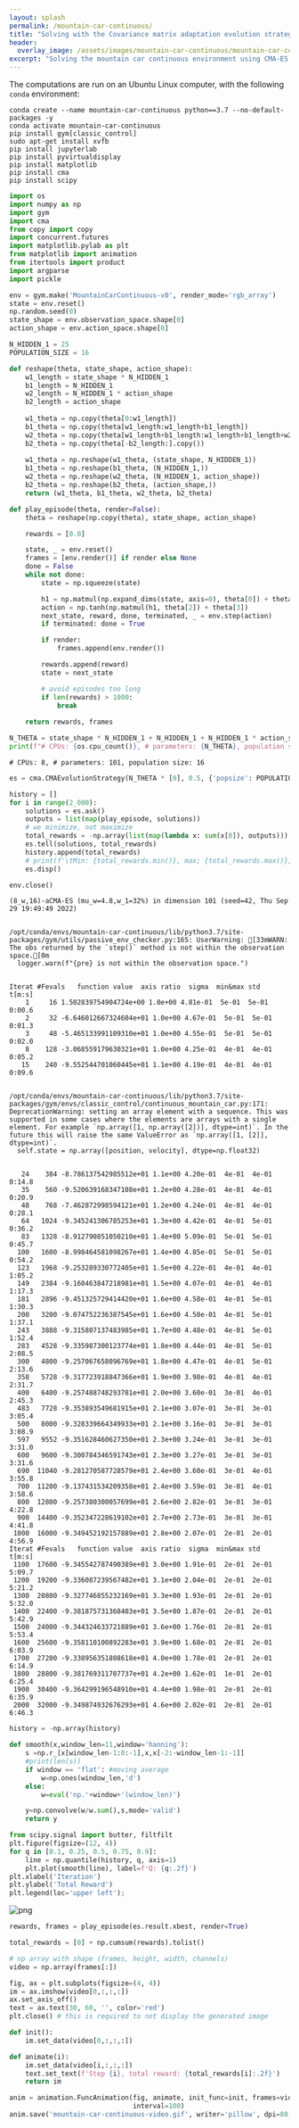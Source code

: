 ```yaml
---
layout: splash
permalink: /mountain-car-continuous/
title: "Solving with the Covariance matrix adaptation evolution strategyMethod "
header:
  overlay_image: /assets/images/mountain-car-continuous/mountain-car-continuous-splash.jpeg
excerpt: "Solving the mountain car continuous environment using CMA-ES."
---
```


The computations are run on an Ubuntu Linux computer, with the following `conda` environment:

```
conda create --name mountain-car-continuous python==3.7 --no-default-packages -y
conda activate mountain-car-continuous
pip install gym[classic_control]
sudo apt-get install xvfb
pip install jupyterlab
pip install pyvirtualdisplay
pip install matplotlib
pip install cma
pip install scipy
```


```python
import os
import numpy as np
import gym
import cma
from copy import copy
import concurrent.futures
import matplotlib.pylab as plt
from matplotlib import animation
from itertools import product
import argparse
import pickle
```


```python
env = gym.make('MountainCarContinuous-v0', render_mode='rgb_array')
state = env.reset()
np.random.seed(0)
state_shape = env.observation_space.shape[0]
action_shape = env.action_space.shape[0]
```


```python
N_HIDDEN_1 = 25
POPULATION_SIZE = 16
```


```python
def reshape(theta, state_shape, action_shape):
    w1_length = state_shape * N_HIDDEN_1
    b1_length = N_HIDDEN_1
    w2_length = N_HIDDEN_1 * action_shape
    b2_length = action_shape
    
    w1_theta = np.copy(theta[0:w1_length])
    b1_theta = np.copy(theta[w1_length:w1_length+b1_length])
    w2_theta = np.copy(theta[w1_length+b1_length:w1_length+b1_length+w2_length])
    b2_theta = np.copy(theta[-b2_length:].copy())
    
    w1_theta = np.reshape(w1_theta, (state_shape, N_HIDDEN_1))
    b1_theta = np.reshape(b1_theta, (N_HIDDEN_1,))
    w2_theta = np.reshape(w2_theta, (N_HIDDEN_1, action_shape))
    b2_theta = np.reshape(b2_theta, (action_shape,))
    return (w1_theta, b1_theta, w2_theta, b2_theta)
```


```python
def play_episode(theta, render=False):
    theta = reshape(np.copy(theta), state_shape, action_shape)

    rewards = [0.0]

    state, _ = env.reset()
    frames = [env.render()] if render else None
    done = False
    while not done:
        state = np.squeeze(state)

        h1 = np.matmul(np.expand_dims(state, axis=0), theta[0]) + theta[1]
        action = np.tanh(np.matmul(h1, theta[2]) + theta[3])
        next_state, reward, done, terminated, _ = env.step(action)
        if terminated: done = True

        if render:
            frames.append(env.render())

        rewards.append(reward)
        state = next_state

        # avoid episodes too long
        if len(rewards) > 1000:
            break
    
    return rewards, frames
```


```python
N_THETA = state_shape * N_HIDDEN_1 + N_HIDDEN_1 + N_HIDDEN_1 * action_shape + action_shape
print(f"# CPUs: {os.cpu_count()}, # parameters: {N_THETA}, population size: {POPULATION_SIZE}")
```

    # CPUs: 8, # parameters: 101, population size: 16
    


```python
es = cma.CMAEvolutionStrategy(N_THETA * [0], 0.5, {'popsize': POPULATION_SIZE, 'seed': 42})

history = []
for i in range(2_000):
    solutions = es.ask()
    outputs = list(map(play_episode, solutions))
    # we minimize, not maximize
    total_rewards = -np.array(list(map(lambda x: sum(x[0]), outputs)))
    es.tell(solutions, total_rewards)
    history.append(total_rewards)
    # print(f'\tMin: {total_rewards.min()}, max; {total_rewards.max()}, mean: {total_rewards.mean()}')
    es.disp()

env.close()
```

    (8_w,16)-aCMA-ES (mu_w=4.8,w_1=32%) in dimension 101 (seed=42, Thu Sep 29 19:49:49 2022)
    

    /opt/conda/envs/mountain-car-continuous/lib/python3.7/site-packages/gym/utils/passive_env_checker.py:165: UserWarning: [33mWARN: The obs returned by the `step()` method is not within the observation space.[0m
      logger.warn(f"{pre} is not within the observation space.")
    

    Iterat #Fevals   function value  axis ratio  sigma  min&max std  t[m:s]
        1     16 1.502839754904724e+00 1.0e+00 4.81e-01  5e-01  5e-01 0:00.6
        2     32 -6.646012667324604e+01 1.0e+00 4.67e-01  5e-01  5e-01 0:01.3
        3     48 -5.465133991109310e+01 1.0e+00 4.55e-01  5e-01  5e-01 0:02.0
        8    128 -3.068559179630321e+01 1.0e+00 4.25e-01  4e-01  4e-01 0:05.2
       15    240 -9.552544701060445e+01 1.1e+00 4.19e-01  4e-01  4e-01 0:09.6
    

    /opt/conda/envs/mountain-car-continuous/lib/python3.7/site-packages/gym/envs/classic_control/continuous_mountain_car.py:171: DeprecationWarning: setting an array element with a sequence. This was supported in some cases where the elements are arrays with a single element. For example `np.array([1, np.array([2])], dtype=int)`. In the future this will raise the same ValueError as `np.array([1, [2]], dtype=int)`.
      self.state = np.array([position, velocity], dtype=np.float32)
    

       24    384 -8.786137542985512e+01 1.1e+00 4.20e-01  4e-01  4e-01 0:14.8
       35    560 -9.520639168347108e+01 1.2e+00 4.28e-01  4e-01  4e-01 0:20.9
       48    768 -7.462872998594121e+01 1.2e+00 4.24e-01  4e-01  4e-01 0:28.1
       64   1024 -9.345241306785253e+01 1.3e+00 4.42e-01  4e-01  5e-01 0:36.2
       83   1328 -8.912790851050210e+01 1.4e+00 5.09e-01  5e-01  5e-01 0:45.7
      100   1600 -8.998464581098267e+01 1.4e+00 4.85e-01  5e-01  5e-01 0:54.2
      123   1968 -9.253289330772405e+01 1.5e+00 4.22e-01  4e-01  4e-01 1:05.2
      149   2384 -9.160463847218981e+01 1.5e+00 4.07e-01  4e-01  4e-01 1:17.3
      181   2896 -9.451325729414420e+01 1.6e+00 4.58e-01  4e-01  5e-01 1:30.3
      200   3200 -9.074752236387545e+01 1.6e+00 4.50e-01  4e-01  5e-01 1:37.1
      243   3888 -9.315807137483985e+01 1.7e+00 4.48e-01  4e-01  5e-01 1:52.4
      283   4528 -9.335987300123774e+01 1.8e+00 4.44e-01  4e-01  5e-01 2:08.5
      300   4800 -9.257067658096769e+01 1.8e+00 4.47e-01  4e-01  5e-01 2:13.6
      358   5728 -9.317723918847366e+01 1.9e+00 3.98e-01  4e-01  4e-01 2:31.7
      400   6400 -9.257488748293781e+01 2.0e+00 3.60e-01  3e-01  4e-01 2:45.3
      483   7728 -9.353893549681915e+01 2.1e+00 3.07e-01  3e-01  3e-01 3:05.4
      500   8000 -9.328339664349933e+01 2.1e+00 3.16e-01  3e-01  3e-01 3:08.9
      597   9552 -9.351628460627350e+01 2.3e+00 3.24e-01  3e-01  3e-01 3:31.0
      600   9600 -9.300784346591743e+01 2.3e+00 3.27e-01  3e-01  3e-01 3:31.6
      690  11040 -9.281270587728579e+01 2.4e+00 3.60e-01  3e-01  4e-01 3:55.8
      700  11200 -9.137431534209358e+01 2.4e+00 3.59e-01  3e-01  4e-01 3:58.6
      800  12800 -9.257380300057699e+01 2.6e+00 2.82e-01  3e-01  3e-01 4:22.8
      900  14400 -9.352347228619102e+01 2.7e+00 2.73e-01  3e-01  3e-01 4:41.8
     1000  16000 -9.349452192157889e+01 2.8e+00 2.07e-01  2e-01  2e-01 4:56.9
    Iterat #Fevals   function value  axis ratio  sigma  min&max std  t[m:s]
     1100  17600 -9.345542787490389e+01 3.0e+00 1.91e-01  2e-01  2e-01 5:09.7
     1200  19200 -9.336087239567482e+01 3.1e+00 2.04e-01  2e-01  2e-01 5:21.2
     1300  20800 -9.327746855232169e+01 3.3e+00 1.93e-01  2e-01  2e-01 5:32.0
     1400  22400 -9.381875731368403e+01 3.5e+00 1.87e-01  2e-01  2e-01 5:42.9
     1500  24000 -9.344324633721889e+01 3.6e+00 1.76e-01  2e-01  2e-01 5:53.4
     1600  25600 -9.358110100892283e+01 3.9e+00 1.68e-01  2e-01  2e-01 6:03.9
     1700  27200 -9.338956351808618e+01 4.0e+00 1.78e-01  2e-01  2e-01 6:14.9
     1800  28800 -9.381769311707737e+01 4.2e+00 1.62e-01  1e-01  2e-01 6:25.4
     1900  30400 -9.364299196548910e+01 4.4e+00 1.98e-01  2e-01  2e-01 6:35.9
     2000  32000 -9.349874932676293e+01 4.6e+00 2.02e-01  2e-01  2e-01 6:46.3
    


```python
history = -np.array(history)
```


```python
def smooth(x,window_len=11,window='hanning'):
    s =np.r_[x[window_len-1:0:-1],x,x[-2:-window_len-1:-1]]
    #print(len(s))
    if window == 'flat': #moving average
        w=np.ones(window_len,'d')
    else:
        w=eval('np.'+window+'(window_len)')

    y=np.convolve(w/w.sum(),s,mode='valid')
    return y
```


```python
from scipy.signal import butter, filtfilt
plt.figure(figsize=(12, 4))
for q in [0.1, 0.25, 0.5, 0.75, 0.9]:
    line = np.quantile(history, q, axis=1)
    plt.plot(smooth(line), label=f'Q: {q:.2f}')
plt.xlabel('Iteration')
plt.ylabel('Total Reward')
plt.legend(loc='upper left');
```


    
![png](/assets/images/mountain-car-continuous/mountain-car-continuous-1.png)
    



```python
rewards, frames = play_episode(es.result.xbest, render=True)
```


```python
total_rewards = [0] + np.cumsum(rewards).tolist()
```


```python
# np array with shape (frames, height, width, channels)
video = np.array(frames[:]) 

fig, ax = plt.subplots(figsize=(4, 4))
im = ax.imshow(video[0,:,:,:])
ax.set_axis_off()
text = ax.text(30, 60, '', color='red')
plt.close() # this is required to not display the generated image

def init():
    im.set_data(video[0,:,:,:])

def animate(i):
    im.set_data(video[i,:,:,:])
    text.set_text(f'Step {i}, total reward: {total_rewards[i]:.2f}')
    return im

anim = animation.FuncAnimation(fig, animate, init_func=init, frames=video.shape[0],
                               interval=100)
anim.save('mountain-car-continuous-video.gif', writer='pillow', dpi=80, fps=24)
```
